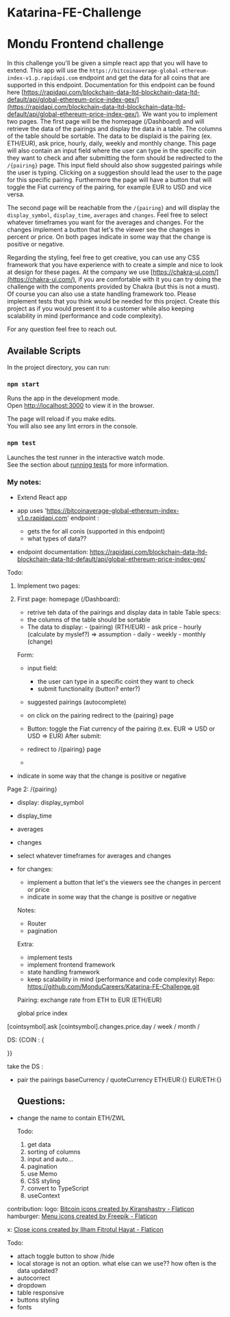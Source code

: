 # Katarina-FE-Challenge
# Mondu Frontend challenge

In this challenge you'll be given a simple react app that you will have to extend. This app will use the `https://bitcoinaverage-global-ethereum-index-v1.p.rapidapi.com`
endpoint and get the data for all coins that are supported in this endpoint. Documentation for this endpoint can be found here [https://rapidapi.com/blockchain-data-ltd-blockchain-data-ltd-default/api/global-ethereum-price-index-gex/](https://rapidapi.com/blockchain-data-ltd-blockchain-data-ltd-default/api/global-ethereum-price-index-gex/). We want you to implement two pages.
The first page will be the homepage (/Dashboard) and will retrieve the data of the pairings and display the data in a table. The columns of the table should be sortable. The data to be displaid is the pairing (ex. ETH/EUR), ask price, hourly, daily, weekly and monthly change. This page will also contain an input field where the user can type in the specific coin they want to check and after submitting the form should be redirected to the `/{pairing}` page. This input field should also show suggested pairings while the user is typing. Clicking on a suggestion should lead the user to the page for this specific pairing. Furthermore the page will have a button that will toggle the Fiat currency of the pairing, for example EUR to USD and vice versa.

The second page will be reachable from the `/{pairing}` and will display the `display_symbol`, `display_time`, `averages` and `changes`. Feel free to select whatever timeframes you want for the averages and changes. For the changes implement a button that let's the viewer see the changes in percent or price. On both pages indicate in some way that the change is positive or negative.

Regarding the styling, feel free to get creative, you can use any CSS framework that you have experience with to create a simple and nice to look at design for these pages. At the company we use [https://chakra-ui.com/](https://chakra-ui.com/), if you are comfortable with it you can try doing the challenge with the components provided by Chakra (but this is not a must). Of course you can also use a state handling framework too. Please implement tests that you think would be needed for this project. Create this project as if you would present it to a customer while also keeping scalability in mind (performance and code complexity).

For any question feel free to reach out.

## Available Scripts

In the project directory, you can run:

### `npm start`

Runs the app in the development mode.\
Open [http://localhost:3000](http://localhost:3000) to view it in the browser.

The page will reload if you make edits.\
You will also see any lint errors in the console.

### `npm test`

Launches the test runner in the interactive watch mode.\
See the section about [running tests](https://facebook.github.io/create-react-app/docs/running-tests) for more information.



### My notes: 
- Extend React app
- app uses 'https://bitcoinaverage-global-ethereum-index-v1.p.rapidapi.com' endpoint :
	- gets the for all conis (supported in this endpoint)
	- what types of data??

- endpoint documentation: 
https://rapidapi.com/blockchain-data-ltd-blockchain-data-ltd-default/api/global-ethereum-price-index-gex/

Todo:
1. Implement two pages:

1. First page: homepage (/Dashboard):
	- retrive teh data of the pairings and display data in table 
	Table specs: 
	- the columns of the table should be sortable 
	- The data to display:
			- (pairing) (RTH/EUR)
			- ask price
			- hourly (calculate by myslef?) => assumption
			- daily
			- weekly
			- monthly 
			(change)

	Form:
	- input field:
		- the user can type in a specific coint they want to check 
		- submit functionality (button? enter?)
	- suggested pairings (autocomplete)
	- on click on the pairing redirect to the {pairing} page 

	- Button: toggle the Fiat currency of the pairing (t.ex. EUR => USD or USD => EUR)
	After submit:
	- redirect to /{pairing} page
	- 

- indicate in some way that the change is positive or negative

Page 2:
/{pairing}
- display: display_symbol
- display_time
- averages
- changes

- select whatever timeframes for averages and changes 

- for changes:
	- implement a button that let's the viewers see the changes in percent or price 
	- indicate in some way that the change is positive or negative


	Notes:
	- Router 
	- pagination


	Extra:
	- implement tests
	- implement frontend framework 
	- state handling framework
	- keep scalability in mind (performance and code complexity)
	Repo:
	https://github.com/MonduCareers/Katarina-FE-Challenge.git


	Pairing: 
	exchange rate from ETH to EUR (ETH/EUR)
	
	global price index

[cointsymbol].ask
[cointsymbol].changes.price.day / week / month / 

DS:
{COIN : {

}}


take the DS :
- pair the pairings 
	baseCurrency / quoteCurrency
	ETH/EUR:{} 
	EUR/ETH:{}


	Questions: 
	- 

- change the name to contain 
	ETH/ZWL 


	Todo: 
	1. get data 
	2. sorting of columns
	3. input and auto...
	4. pagination
	5. use Memo
	6. CSS styling
	7. convert to TypeScript
	8. useContext 


contribution:
logo: <a href="https://www.flaticon.com/free-icons/bitcoin" title="bitcoin icons">Bitcoin icons created by Kiranshastry - Flaticon</a>
hamburger:
<a href="https://www.flaticon.com/free-icons/menu" title="menu icons">Menu icons created by Freepik - Flaticon</a>

x:
<a href="https://www.flaticon.com/free-icons/close" title="close icons">Close icons created by Ilham Fitrotul Hayat - Flaticon</a>



Todo: 
- attach toggle button to show /hide 
- local storage is not an option. what else can we use?? how often is the data updated? 
- autocorrect 
- dropdown 
- table responsive 
- buttons styling
- fonts
